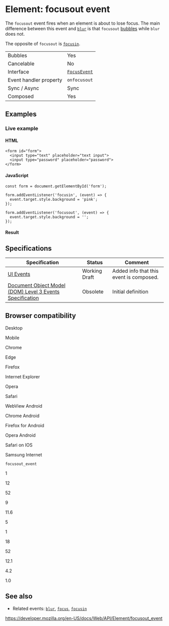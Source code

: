 Element: focusout event
=======================

The `focusout` event fires when an element is about to lose focus. The main difference between this event and [`blur`](blur_event) is that `focusout` [bubbles](https://developer.mozilla.org/en-US/docs/Learn/JavaScript/Building_blocks/Events#event_bubbling_and_capture) while `blur` does not.

The opposite of `focusout` is [`focusin`](focusin_event).

<table><tbody><tr class="odd"><td>Bubbles</td><td>Yes</td></tr><tr class="even"><td>Cancelable</td><td>No</td></tr><tr class="odd"><td>Interface</td><td><a href="../focusevent"><code>FocusEvent</code></a></td></tr><tr class="even"><td>Event handler property</td><td><span class="page-not-created"><code>onfocusout</code></span></td></tr><tr class="odd"><td>Sync / Async</td><td>Sync</td></tr><tr class="even"><td>Composed</td><td>Yes</td></tr></tbody></table>

Examples
--------

### Live example

#### HTML

    <form id="form">
      <input type="text" placeholder="text input">
      <input type="password" placeholder="password">
    </form>

#### JavaScript

    const form = document.getElementById('form');

    form.addEventListener('focusin', (event) => {
      event.target.style.background = 'pink';
    });

    form.addEventListener('focusout', (event) => {
      event.target.style.background = '';
    });

#### Result

Specifications
--------------

<table><thead><tr class="header"><th>Specification</th><th>Status</th><th>Comment</th></tr></thead><tbody><tr class="odd"><td><a href="https://w3c.github.io/uievents/#event-type-focusout">UI Events</a></td><td><span class="spec-wd">Working Draft</span></td><td>Added info that this event is composed.</td></tr><tr class="even"><td><a href="https://www.w3.org/TR/2014/WD-DOM-Level-3-Events-20140925/#event-type-focusout">Document Object Model (DOM) Level 3 Events Specification</a></td><td><span class="spec-obsolete">Obsolete</span></td><td>Initial definition</td></tr></tbody></table>

Browser compatibility
---------------------

Desktop

Mobile

Chrome

Edge

Firefox

Internet Explorer

Opera

Safari

WebView Android

Chrome Android

Firefox for Android

Opera Android

Safari on IOS

Samsung Internet

`focusout_event`

1

12

52

9

11.6

5

1

18

52

12.1

4.2

1.0

See also
--------

-   Related events: [`blur`](blur_event), [`focus`](focus_event), [`focusin`](focusin_event)

<a href="https://developer.mozilla.org/en-US/docs/Web/API/Element/focusout_event" class="_attribution-link">https://developer.mozilla.org/en-US/docs/Web/API/Element/focusout_event</a>
